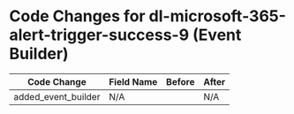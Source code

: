 # Code Changes for dl-microsoft-365-alert-trigger-success-9 (Event Builder)

| Code Change | Field Name | Before | After |
|-------------|------------|--------|-------|
| added_event_builder | N/A |  | N/A |